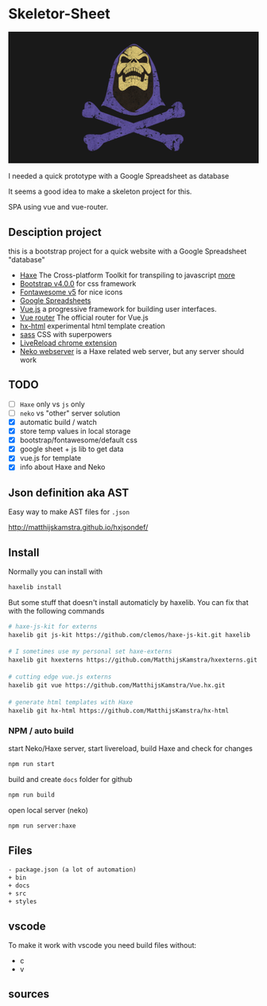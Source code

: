 # Skeletor-Sheet

![](skeletor.jpg)

I needed a quick prototype with a Google Spreadsheet as database

It seems a good idea to make a skeleton project for this.

SPA using vue and vue-router.

## Desciption project

this is a bootstrap project for a quick website with a Google Spreadsheet "database"

- [Haxe](http://www.haxe.org) The Cross-platform Toolkit for transpiling to javascript [more](READ_HAXE.MD)
- [Bootstrap v4.0.0](https://getbootstrap.com/) for css framework
- [Fontawesome v5](https://fontawesome.com) for nice icons
- [Google Spreadsheets](https://docs.google.com/spreadsheets/u/0/)
- [Vue.js](https://vuejs.org/) a progressive framework for building user interfaces.
- [Vue router](https://github.com/vuejs/vue-router) The official router for Vue.js
- [hx-html](https://github.com/MatthijsKamstra/hx-html) experimental html template creation
- [sass](http://sass-lang.com/) CSS with superpowers
- [LiveReload chrome extension](https://chrome.google.com/webstore/detail/livereload/jnihajbhpnppcggbcgedagnkighmdlei?hl=en)
- [Neko webserver](README_NEKO.MD) is a Haxe related web server, but any server should work

## TODO

- [ ] `Haxe` only vs `js` only
- [ ] `neko` vs "other" server solution
- [x] automatic build / watch
- [x] store temp values in local storage
- [x] bootstrap/fontawesome/default css
- [x] google sheet + js lib to get data
- [x] vue.js for template
- [x] info about Haxe and Neko

## Json definition aka AST

Easy way to make AST files for `.json`

<http://matthijskamstra.github.io/hxjsondef/>

## Install

Normally you can install with

```bash
haxelib install
```

But some stuff that doesn't install automaticly by haxelib.
You can fix that with the following commands

```bash
# haxe-js-kit for externs
haxelib git js-kit https://github.com/clemos/haxe-js-kit.git haxelib

# I sometimes use my personal set haxe-externs
haxelib git hxexterns https://github.com/MatthijsKamstra/hxexterns.git

# cutting edge vue.js externs
haxelib git vue https://github.com/MatthijsKamstra/Vue.hx.git

# generate html templates with Haxe
haxelib git hx-html https://github.com/MatthijsKamstra/hx-html
```

### NPM / auto build

start Neko/Haxe server, start livereload, build Haxe and check for changes

```bash
npm run start
```

build and create `docs` folder for github

```bash
npm run build
```

open local server (neko)

```bash
npm run server:haxe
```

## Files

```
- package.json (a lot of automation)
+ bin
+ docs
+ src
+ styles
```

## vscode

To make it work with vscode you need build files without:

- c
- v

## sources

